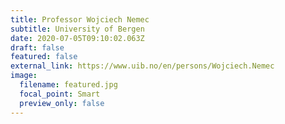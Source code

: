 ```yaml
---
title: Professor Wojciech Nemec
subtitle: University of Bergen
date: 2020-07-05T09:10:02.063Z
draft: false
featured: false
external_link: https://www.uib.no/en/persons/Wojciech.Nemec
image:
  filename: featured.jpg
  focal_point: Smart
  preview_only: false
---
```

